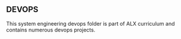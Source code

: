 ## DEVOPS
This system engineering devops folder is part of ALX curriculum and contains numerous devops projects.

